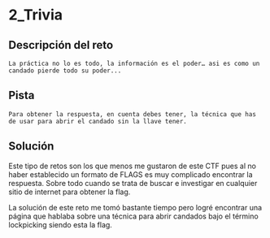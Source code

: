 # 2_Trivia

## Descripción del reto

```
La práctica no lo es todo, la información es el poder… asi es como un candado pierde todo su poder... 
```

## Pista

```
Para obtener la respuesta, en cuenta debes tener, la técnica que has de usar para abrir el candado sin la llave tener. 
```

## Solución

Este tipo de retos son los que menos me gustaron de este CTF pues al no haber establecido un formato de FLAGS es muy complicado encontrar la respuesta. Sobre todo cuando se trata de buscar e investigar en cualquier sitio de internet para obtener la flag.

La solución de este reto me tomó bastante tiempo pero logré encontrar una página que hablaba sobre una técnica para abrir candados bajo el término lockpicking siendo esta la flag.
